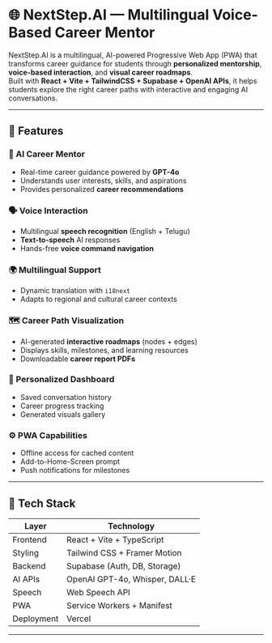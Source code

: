 # 🌐 NextStep.AI — Multilingual Voice-Based Career Mentor

NextStep.AI is a multilingual, AI-powered Progressive Web App (PWA) that transforms career guidance for students through **personalized mentorship**, **voice-based interaction**, and **visual career roadmaps**.  
Built with **React + Vite + TailwindCSS + Supabase + OpenAI APIs**, it helps students explore the right career paths with interactive and engaging AI conversations.

---

## 🚀 Features

### 🧠 AI Career Mentor
- Real-time career guidance powered by **GPT-4o**
- Understands user interests, skills, and aspirations
- Provides personalized **career recommendations**

### 🗣️ Voice Interaction
- Multilingual **speech recognition** (English + Telugu)
- **Text-to-speech** AI responses
- Hands-free **voice command navigation**

### 🌍 Multilingual Support
- Dynamic translation with `i18next`
- Adapts to regional and cultural career contexts

### 🗺️ Career Path Visualization
- AI-generated **interactive roadmaps** (nodes + edges)
- Displays skills, milestones, and learning resources
- Downloadable **career report PDFs**

### 🧾 Personalized Dashboard
- Saved conversation history
- Career progress tracking
- Generated visuals gallery

### ⚙️ PWA Capabilities
- Offline access for cached content
- Add-to-Home-Screen prompt
- Push notifications for milestones

---

## 🧩 Tech Stack

| Layer | Technology |
|--------|-------------|
| Frontend | React + Vite + TypeScript |
| Styling | Tailwind CSS + Framer Motion |
| Backend | Supabase (Auth, DB, Storage) |
| AI APIs | OpenAI GPT-4o, Whisper, DALL·E |
| Speech | Web Speech API |
| PWA | Service Workers + Manifest |
| Deployment | Vercel |

---
